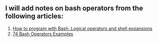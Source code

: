 ## I will add notes on bash operators from the following articles:
1. [How to program with Bash: Logical operators and shell expansions](https://opensource.com/article/19/10/programming-bash-logical-operators-shell-expansions#:~:text=Bash%20has%20a%20large%20set,%2C%20and%20non%2Dnumeric%20operators.)
2. [74 Bash Operators Examples](https://linuxhint.com/bash_operator_examples/)
